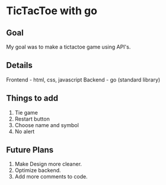 # TicTacToe with go

## Goal
My goal was to make a tictactoe game using API's.

## Details
Frontend - html, css, javascript
Backend - go (standard library)

## Things to add
1. Tie game
2. Restart button
3. Choose name and symbol
4. No alert

## Future Plans
1. Make Design more cleaner.
2. Optimize backend.
3. Add more comments to code.
